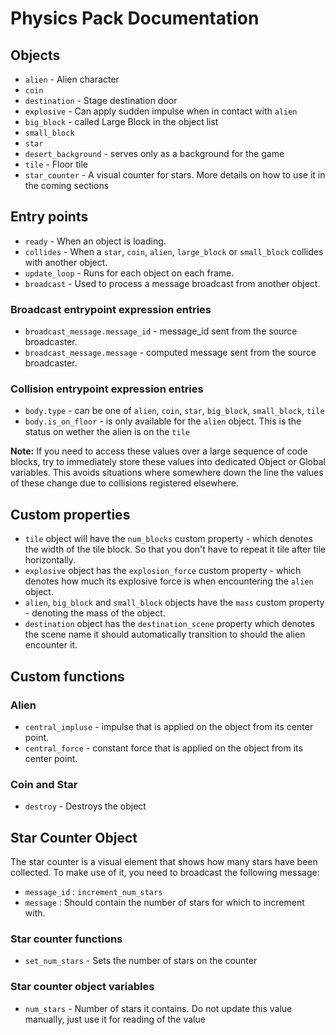 # Physics Pack Documentation

## Objects

* `alien` - Alien character
* `coin`
* `destination` - Stage destination door
* `explosive` - Can apply sudden impulse when in contact with `alien`
* `big_block` - called Large Block in the object list
* `small_block`
* `star`
* `desert_background` - serves only as a background for the game
* `tile` - Floor tile
* `star_counter` - A visual counter for stars. More details on how to use it in the coming sections

## Entry points

* `ready` - When an object is loading.
* `collides` - When a `star`, `coin`, `alien`, `large_block` or `small_block` collides with another object.
* `update_loop` - Runs for each object on each frame.
* `broadcast` - Used to process a message broadcast from another object.

### Broadcast entrypoint expression entries

* `broadcast_message.message_id` - message_id sent from the source broadcaster.
* `broadcast_message.message` - computed message sent from the source broadcaster.

### Collision entrypoint expression entries

* `body.type` - can be one of `alien`, `coin`, `star`, `big_block`, `small_block`, `tile`
* `body.is_on_floor` - is only available for the `alien` object. This is the status on wether the alien is on the `tile`

**Note:** If you need to access these values over a large sequence of code blocks, try to immediately store these values into dedicated Object or Global variables. This avoids situations where somewhere down the line the values of these change due to collisions registered elsewhere.

## Custom properties

* `tile` object will have the `num_blocks` custom property - which denotes the width of the tile block. So that you don't have to repeat it tile after tile horizontally.
* `explosive` object has the `explosion_force` custom property - which denotes how much its explosive force is when encountering the `alien` object.
* `alien`, `big_block` and `small_block` objects have the `mass` custom property - denoting the mass of the object.
* `destination` object has the `destination_scene` property which denotes the scene name it should automatically transition to should the alien encounter it.

## Custom functions

### Alien

* `central_impluse` - impulse that is applied on the object from its center point.
* `central_force` - constant force that is applied on the object from its center point.

### Coin and Star

* `destroy` - Destroys the object

## Star Counter Object

The star counter is a visual element that shows how many stars have been collected. To make use of it, you need to broadcast the following message:

* `message_id` : `increment_num_stars`
* `message` : Should contain the number of stars for which to increment with.

### Star counter functions

* `set_num_stars` - Sets the number of stars on the counter

### Star counter object variables

* `num_stars` - Number of stars it contains. Do not update this value manually, just use it for reading of the value
